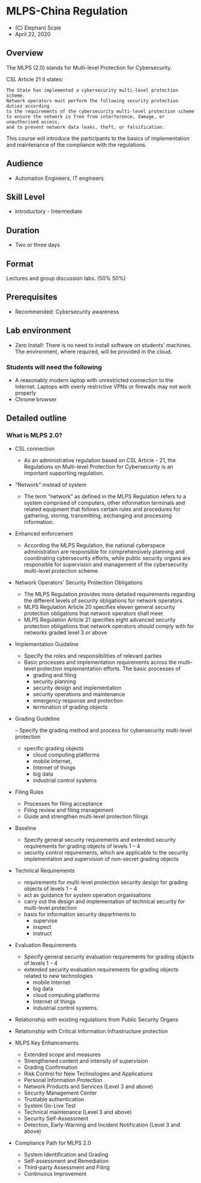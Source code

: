# MLPS-China Regulation
* (C) Elephant Scale
* April 22, 2020

## Overview
The MLPS (2.0) stands for Multi-level Protection for Cybersecurity.

CSL Article 21 it states: 

    The State has implemented a cybersecurity multi-level protection scheme. 
    Network operators must perform the following security protection duties according
    to the requirements of the cybersecurity multi-level protection scheme 
    to ensure the network is free from interference, damage, or unauthorised access,
    and to prevent network data leaks, theft, or falsification. 

This course will introduce the participants to the basics of implementation and 
maintenance of the compliance with the regulations.

## Audience
* Automation Engineers, IT engineers

## Skill Level
* Introductory - Intermediate

## Duration
* Two or three days

## Format
Lectures and group discussion labs. (50%   50%)

## Prerequisites
* Recommended: Cybersecurity awareness

## Lab environment
* Zero Install: There is no need to install software on students' machines.
The environment, where required, will be provided in the cloud. 

### Students will need the following
* A reasonably modern laptop with unrestricted connection to the Internet. Laptops with overly restrictive VPNs or firewalls may not work properly
* Chrome browser 
 
## Detailed outline
    
### What is MLPS 2.0?

* CSL connection 
    - As an administrative regulation based on CSL Article - 21, 
    the Regulations on Multi-level Protection for Cybersecurity
    is an important supporting regulation.
* “Network” instead of system
    - The term “network” as defined in
    the MLPS Regulation refers to a system comprised of computers, other
    information terminals and related equipment that follows certain rules
    and procedures for gathering, storing, transmitting, exchanging and
    processing information.
* Enhanced enforcement
    - According the MLPS Regulation, the national cyberspace administration 
    are responsible for comprehensively planning and coordinating cybersecurity efforts, 
    while public security organs are responsible for supervision and management of the
    cybersecurity multi-level protection scheme.          

* Network Operators' Security Protection Obligations
    - The MLPS Regulation
    provides more detailed requirements regarding the different levels of security obligations for network
    operators.
    - MLPS Regulation Article 20 specifies eleven general security protection obligations that network operators
    shall meet
    - MLPS Regulation Article 21 specifies eight advanced security protection obligations that network operators
     should comply with for networks graded level 3 or above
* Implementation Guideline
    - Specify the roles and responsibilities of relevant parties
  - Basic processes and implementation requirements across the multi-level protection implementation efforts. The basic processes of
    - grading and filing
    - security planning
    - security design and implementation
    - security operations and maintenance
    - emergency response and protection
    - termination of grading objects
    
* Grading Guideline
 
    – Specify the grading method and process for cybersecurity multi-level protection
    - specific grading objects
       - cloud computing platforms
       - mobile Internet,
       - Internet of things
       - big data
       - industrial control systems
       
* Filing Rules
  - Processes for filing acceptance
  - Filing review and filing management
  - Guide and strengthen multi-level protection filings
  
* Baseline

   - Specify general security requirements and extended security requirements for grading objects of levels 1 – 4
   - security control requirements, which are applicable to the security implementation and supervision of non-secret
grading objects

* Technical Requirements
   - requirements for multi-level protection security design for grading objects
of levels 1 – 4
   - act as guidance for system operation organisations
   - carry out the design and implementation of technical security for multi-level protection
   - basis for information security departments to 
     - supervise
     - inspect
     - instruct
      
* Evaluation Requirements 
   - Specify general security evaluation requirements for grading objects of levels 1 – 4
   - extended security evaluation requirements for grading objects related to new technologies
       - mobile Internet
       - big data
       - cloud computing platforms
       - Internet of things
        - industrial control systems.           
* Relationship with existing regulations
  from Public Security Organs
* Relationship with Critical Information
  Infrastructure protection
  
* MLPS Key Enhancements
    - Extended scope and measures
    - Strengthened content and intensity of supervision
    - Grading Confirmation
    - Risk Control for New Technologies and Applications
    - Personal Information Protection
    - Network Products and Services (Level 3 and above)
    - Security Management Center
    - Trustable authentication
    - System Go-Live Test
    - Technical maintenance (Level 3 and above)
    - Security Self-Assessment
    - Detection, Early-Warning and Incident Notification (Level 3 and above)
    
* Compliance Path for MLPS 2.0
    - System Identification and Grading
    - Self-assessment and Remediation
    - Third-party Assessment and Filing
    - Continuous Improvement    
      